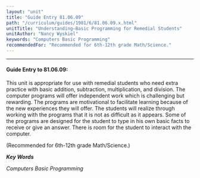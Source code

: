 ```yaml
---
layout: "unit"
title: "Guide Entry 81.06.09"
path: "/curriculum/guides/1981/6/81.06.09.x.html"
unitTitle: "Understanding—Basic Programming for Remedial Students"
unitAuthor: "Nancy Wyskiel"
keywords: "Computers Basic Programming"
recommendedFor: "Recommended for 6th-12th grade Math/Science."
---
```

<body>
<hr/>
<h4>
Guide Entry to 81.06.09:
</h4>
This unit is appropriate for use with remedial students who need extra practice with basic addition, subtraction, multiplication, and division.  The computer programs will offer independent work which is challenging but rewarding.  The programs are motivational to facilitate learning because of the new experiences they will offer. The students will realize through working with the programs that it is not as difficult as it appears.  Some of the programs are designed for the student to type in his own basic facts to receive or give an answer.  There is room for the student to interact with the computer.
<p>
(Recommended for 6th-12th grade Math/Science.)
</p>
<p>
<b>
<i>
Key Words
</i>
</b>
<br/>
</p>
<p>
<i>
Computers Basic Programming
</i>
</p>
</body>